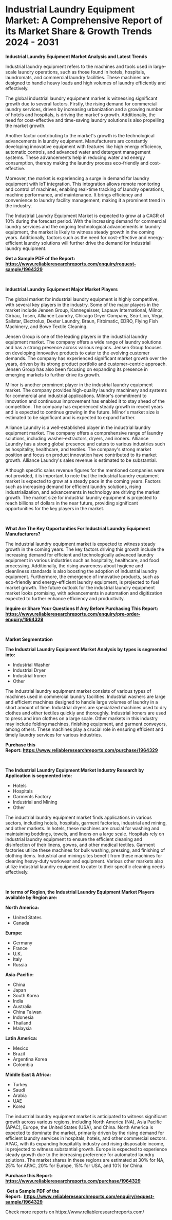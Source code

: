 <p><h1>Industrial Laundry Equipment Market: A Comprehensive Report of its Market Share & Growth Trends 2024 - 2031</h1></p><p><strong>Industrial Laundry Equipment Market Analysis and Latest Trends</strong></p>
<p><p>Industrial laundry equipment refers to the machines and tools used in large-scale laundry operations, such as those found in hotels, hospitals, laundromats, and commercial laundry facilities. These machines are designed to handle heavy loads and high volumes of laundry efficiently and effectively.</p><p>The global industrial laundry equipment market is witnessing significant growth due to several factors. Firstly, the rising demand for commercial laundry services, driven by increasing urbanization and a growing number of hotels and hospitals, is driving the market's growth. Additionally, the need for cost-effective and time-saving laundry solutions is also propelling the market growth.</p><p>Another factor contributing to the market's growth is the technological advancements in laundry equipment. Manufacturers are constantly developing innovative equipment with features like high energy efficiency, automatic controls, and advanced water and detergent management systems. These advancements help in reducing water and energy consumption, thereby making the laundry process eco-friendly and cost-effective.</p><p>Moreover, the market is experiencing a surge in demand for laundry equipment with IoT integration. This integration allows remote monitoring and control of machines, enabling real-time tracking of laundry operations, machine performance, and maintenance. It brings efficiency and convenience to laundry facility management, making it a prominent trend in the industry.</p><p>The Industrial Laundry Equipment Market is expected to grow at a CAGR of 10% during the forecast period. With the increasing demand for commercial laundry services and the ongoing technological advancements in laundry equipment, the market is likely to witness steady growth in the coming years. Additionally, factors such as the need for cost-effective and energy-efficient laundry solutions will further drive the demand for industrial laundry equipment.</p></p>
<p><strong>Get a Sample PDF of the Report:&nbsp; <a href="https://www.reliableresearchreports.com/enquiry/request-sample/1964329">https://www.reliableresearchreports.com/enquiry/request-sample/1964329</a></strong></p>
<p>&nbsp;</p>
<p><strong>Industrial Laundry Equipment Major Market Players</strong></p>
<p><p>The global market for industrial laundry equipment is highly competitive, with several key players in the industry. Some of the major players in the market include Jensen Group, Kannegeisser, Lapauw International, Milnor, Girbau, Tosen, Alliance Laundry, Chicago Dryer Company, Sea-Lion, Vega, Sailstar, Electrolux, Dexter Laundry, Braun, Firbimatic, EDRO, Flying Fish Machinery, and Bowe Textile Cleaning. </p><p>Jensen Group is one of the leading players in the industrial laundry equipment market. The company offers a wide range of laundry solutions and has a strong presence across various regions. Jensen Group focuses on developing innovative products to cater to the evolving customer demands. The company has experienced significant market growth over the years, driven by its strong product portfolio and customer-centric approach. Jensen Group has also been focusing on expanding its presence in emerging markets to further drive its growth.</p><p>Milnor is another prominent player in the industrial laundry equipment market. The company provides high-quality laundry machinery and systems for commercial and industrial applications. Milnor's commitment to innovation and continuous improvement has enabled it to stay ahead of the competition. The company has experienced steady growth in recent years and is expected to continue growing in the future. Milnor's market size is estimated to be significant and is expected to expand further.</p><p>Alliance Laundry is a well-established player in the industrial laundry equipment market. The company offers a comprehensive range of laundry solutions, including washer-extractors, dryers, and ironers. Alliance Laundry has a strong global presence and caters to various industries such as hospitality, healthcare, and textiles. The company's strong market position and focus on product innovation have contributed to its market growth. Alliance Laundry's sales revenue is estimated to be substantial.</p><p>Although specific sales revenue figures for the mentioned companies were not provided, it is important to note that the industrial laundry equipment market is expected to grow at a steady pace in the coming years. Factors such as increasing demand for efficient laundry solutions, rising industrialization, and advancements in technology are driving the market growth. The market size for industrial laundry equipment is projected to reach billions of dollars in the near future, providing significant opportunities for the key players in the market.</p></p>
<p>&nbsp;</p>
<p><strong>What Are The Key Opportunities For Industrial Laundry Equipment Manufacturers?</strong></p>
<p><p>The industrial laundry equipment market is expected to witness steady growth in the coming years. The key factors driving this growth include the increasing demand for efficient and technologically advanced laundry equipment in various industries such as hospitality, healthcare, and food processing. Additionally, the rising awareness about hygiene and cleanliness standards is also boosting the adoption of industrial laundry equipment. Furthermore, the emergence of innovative products, such as eco-friendly and energy-efficient laundry equipment, is projected to fuel market growth. The future outlook for the industrial laundry equipment market looks promising, with advancements in automation and digitization expected to further enhance efficiency and productivity.</p></p>
<p><strong>Inquire or Share Your Questions If Any Before Purchasing This Report: <a href="https://www.reliableresearchreports.com/enquiry/pre-order-enquiry/1964329">https://www.reliableresearchreports.com/enquiry/pre-order-enquiry/1964329</a></strong></p>
<p>&nbsp;</p>
<p><strong>Market Segmentation</strong></p>
<p><strong>The Industrial Laundry Equipment Market Analysis by types is segmented into:</strong></p>
<p><ul><li>Industrial Washer</li><li>Industrial Dryer</li><li>Industrial Ironer</li><li>Other</li></ul></p>
<p><p>The industrial laundry equipment market consists of various types of machines used in commercial laundry facilities. Industrial washers are large and efficient machines designed to handle large volumes of laundry in a short amount of time. Industrial dryers are specialized machines used to dry clothes and other textiles quickly and thoroughly. Industrial ironers are used to press and iron clothes on a large scale. Other markets in this industry may include folding machines, finishing equipment, and garment conveyors, among others. These machines play a crucial role in ensuring efficient and timely laundry services for various industries.</p></p>
<p><strong>Purchase this Report:&nbsp;<a href="https://www.reliableresearchreports.com/purchase/1964329">https://www.reliableresearchreports.com/purchase/1964329</a></strong></p>
<p>&nbsp;</p>
<p><strong>The Industrial Laundry Equipment Market Industry Research by Application is segmented into:</strong></p>
<p><ul><li>Hotels</li><li>Hospitals</li><li>Garments Factory</li><li>Industrial and Mining</li><li>Other</li></ul></p>
<p><p>The industrial laundry equipment market finds applications in various sectors, including hotels, hospitals, garment factories, industrial and mining, and other markets. In hotels, these machines are crucial for washing and maintaining beddings, towels, and linens on a large scale. Hospitals rely on industrial laundry equipment to ensure the efficient cleaning and disinfection of their linens, gowns, and other medical textiles. Garment factories utilize these machines for bulk washing, pressing, and finishing of clothing items. Industrial and mining sites benefit from these machines for cleaning heavy-duty workwear and equipment. Various other markets also utilize industrial laundry equipment to cater to their specific cleaning needs effectively.</p></p>
<p>&nbsp;</p>
<p><strong>In terms of Region, the Industrial Laundry Equipment Market Players available by Region are:</strong></p>
<p>
    <p> <strong> North America: </strong>
        <ul>
            <li>United States</li>
            <li>Canada</li>
        </ul>
        </p> 
    <p> <strong> Europe: </strong>
        <ul>
            <li>Germany</li>
            <li>France</li>
            <li>U.K.</li>
            <li>Italy</li>
            <li>Russia</li>
        </ul>
        </p> 
    <p> <strong> Asia-Pacific: </strong>
        <ul>
            <li>China</li>
            <li>Japan</li>
            <li>South Korea</li>
            <li>India</li>
            <li>Australia</li>
            <li>China Taiwan</li>
            <li>Indonesia</li>
            <li>Thailand</li>
            <li>Malaysia</li>
        </ul>
        </p> 
    <p> <strong> Latin America: </strong>
        <ul>
            <li>Mexico</li>
            <li>Brazil</li>
            <li>Argentina Korea</li>
            <li>Colombia</li>
        </ul>
        </p> 
    <p> <strong> Middle East & Africa: </strong>
        <ul>
            <li>Turkey</li>
            <li>Saudi</li>
            <li>Arabia</li>
            <li>UAE</li>
            <li>Korea</li>
        </ul>
    </p>
    </p>
<p><p>The industrial laundry equipment market is anticipated to witness significant growth across various regions, including North America (NA), Asia Pacific (APAC), Europe, the United States (USA), and China. North America is expected to dominate the market, primarily driven by the rising demand for efficient laundry services in hospitals, hotels, and other commercial sectors. APAC, with its expanding hospitality industry and rising disposable income, is projected to witness substantial growth. Europe is expected to experience steady growth due to the increasing preference for automated laundry solutions. The market shares in these regions are estimated at 30% for NA, 25% for APAC, 20% for Europe, 15% for USA, and 10% for China.</p></p>
<p><strong>Purchase this Report: <a href="https://www.reliableresearchreports.com/purchase/1964329">https://www.reliableresearchreports.com/purchase/1964329</a></strong></p>
<p>&nbsp;<strong>Get a Sample PDF of the Report:&nbsp;&nbsp;<a href="https://www.reliableresearchreports.com/enquiry/request-sample/1964329">https://www.reliableresearchreports.com/enquiry/request-sample/1964329</a></strong></p>
<p><strong></strong></p>
<p>Check more reports on https://www.reliableresearchreports.com/</p>